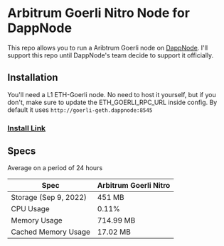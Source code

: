 # Arbitrum Goerli Nitro Node for DappNode
This repo allows you to run a Aribtrum Goerli node on [DappNode](https://twitter.com/dappnode). I'll support this repo until DappNode's team decide to support it officially. 

## Installation
You'll need a L1 ETH-Goerli node. No need to host it yourself, but if you don't, make sure to update the ETH_GOERLI_RPC_URL inside config. By default it uses `http://goerli-geth.dappnode:8545`

### [Install Link](http://my.dappnode/#/installer/arbitrum-goerli-nitro.public.dappnode.eth)


## Specs
Average on a period of 24 hours

| Spec | Arbitrum Goerli Nitro 
|--|--|
| Storage (Sep 9, 2022) | 451 MB 
| CPU Usage | 0.11% | 
| Memory Usage | 714.99 MB 
| Cached Memory Usage | 17.02 MB

